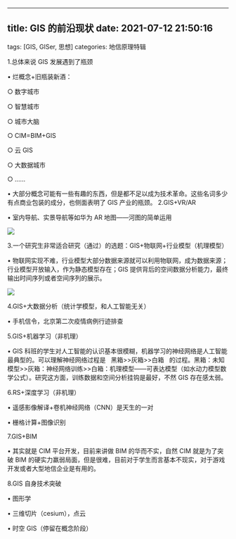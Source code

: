 ---

## title: GIS 的前沿现状 date: 2021-07-12 21:50:16

tags: [GIS, GISer, 思想]
categories: 地信原理特辑

1.总体来说 GIS 发展遇到了瓶颈

• 烂概念+旧瓶装新酒：

○ 数字城市

○ 智慧城市

○ 城市大脑

○ CIM=BIM+GIS

○ 云 GIS

○ 大数据城市

○ ……

• 大部分概念可能有一些有趣的东西，但是都不足以成为技术革命。这些名词多少有点商业包装的成分，也侧面表明了 GIS 产业的瓶颈。
2.GIS+VR/AR

• 室内导航、实景导航等如华为 AR 地图——河图的简单运用

![](GIS%E7%9A%84%E5%89%8D%E6%B2%BF%E7%8E%B0%E7%8A%B6/%E5%9B%BE1.png#alt=%E5%9B%BE1)

3.一个研究生非常适合研究（通过）的选题：GIS+物联网+行业模型（机理模型）

• 物联网实现不难，行业模型大部分数据来源就可以利用物联网，成为数据来源；行业模型开放输入，作为静态模型存在；GIS 提供背后的空间数据分析能力，最终输出时间序列或者空间序列的展示。

![](GIS%E7%9A%84%E5%89%8D%E6%B2%BF%E7%8E%B0%E7%8A%B6/%E5%9B%BE2.png#alt=%E5%9B%BE2)

4.GIS+大数据分析（统计学模型，和人工智能无关）

• 手机信令，北京第二次疫情病例行迹排查

5.GIS+机器学习（非机理）

• GIS 科班的学生对人工智能的认识基本很模糊，机器学习的神经网络是人工智能最典型的。可以理解神经网络过程是   黑箱>>灰箱>>白箱   的过程。黑箱：未知模型>>灰箱：神经网络训练>>白箱：机理模型——可表达模型（如水动力模型数学公式）。研究这方面，训练数据和空间分析挂钩是最好，不然 GIS 存在感太弱。

6.RS+深度学习（非机理）

• 遥感影像解译+卷机神经网络（CNN）是天生的一对

• 栅格计算+图像识别

7.GIS+BIM

• 其实就是 CIM 平台开发，目前来讲做 BIM 的华而不实，自然 CIM 就是为了突破 BIM 的硬实力羸弱局面，但是很难，目前对于学生而言基本不现实，对于游戏开发或者大型地信企业是有用的。

8.GIS 自身技术突破

• 图形学

• 三维切片（cesium），点云

• 时空 GIS（停留在概念阶段）
